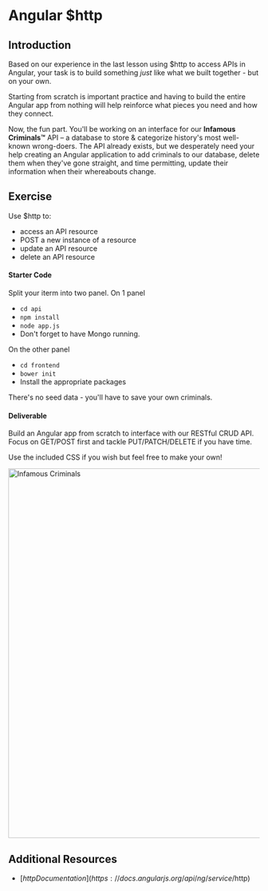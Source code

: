 # Angular $http

## Introduction

Based on our experience in the last lesson using $http to access APIs in Angular, your task is to build something _just_ like what we built together - but on your own.

Starting from scratch is important practice and having to build the entire Angular app from nothing will help reinforce what pieces you need and how they connect.

Now, the fun part. You'll be working on an interface for our **Infamous Criminals™** API – a database to store & categorize history's most well-known wrong-doers. The API already exists, but we desperately need your help creating an Angular application to add criminals to our database, delete them when they've gone straight, and time permitting, update their information when their whereabouts change.


## Exercise

Use $http to:

- access an API resource
- POST a new instance of a resource
- update an API resource
- delete an API resource

#### Starter Code

Split your iterm into two panel.
On 1 panel

- `cd api`
- `npm install`
- `node app.js`
- Don't forget to have Mongo running.

On the other panel

- `cd frontend`
- `bower init`
- Install the appropriate packages

There's no seed data - you'll have to save your own criminals.

#### Deliverable

Build an Angular app from scratch to interface with our RESTful CRUD API. Focus on GET/POST first and tackle PUT/PATCH/DELETE if you have time.

Use the included CSS if you wish but feel free to make your own!

<img width="740" alt="Infamous Criminals" src="https://cloud.githubusercontent.com/assets/25366/9455944/e202ed9e-4a85-11e5-8752-2cf61f242867.png">

## Additional Resources

- [$http Documentation](https://docs.angularjs.org/api/ng/service/$http)
